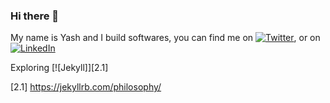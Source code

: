 ### Hi there 👋

My name is Yash and I build softwares, you can find me on [![Twitter][1.1]][3.1],  or on [![LinkedIn][1.2]][3.2]

Exploring [![Jekyll]][2.1]


<!--
 Link Category
[1]: Web Icon Links 
[2]: Web URLs
[3]: Social Links 
--!>

<!-- Web Icon Links  -->
[1.1]: http://i.imgur.com/wWzX9uB.png
[1.2]: https://raw.githubusercontent.com/MartinHeinz/MartinHeinz/master/linkedin-3-16.png

<!-- Web URLs -->
[2.1] https://jekyllrb.com/philosophy/

<!-- Social Links -->
[3.1]: https://twitter.com/YashTw2
[3.2]: https://www.linkedin.com/in/yashendra-kumar-6a031986/




